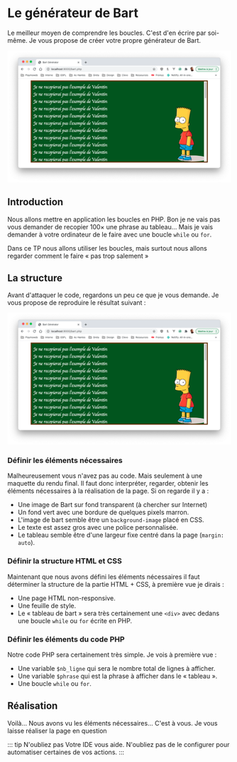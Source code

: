 # Le générateur de Bart

Le meilleur moyen de comprendre les boucles. C'est d'en écrire par soi-même. Je vous propose de créer votre propre générateur de Bart.

![Générateur de Bart](./res/bart-generator.png)

## Introduction

Nous allons mettre en application les boucles en PHP. Bon je ne vais pas vous demander de recopier 100× une phrase au tableau… Mais je vais demander à votre ordinateur de le faire avec une boucle `while` ou `for`.

Dans ce TP nous allons utiliser les boucles, mais surtout nous allons regarder comment le faire « pas trop salement »

## La structure

Avant d'attaquer le code, regardons un peu ce que je vous demande. Je vous propose de reproduire le résultat suivant :

![Générateur de Bart](./res/bart-generator.png)

### Définir les éléments nécessaires

Malheureusement vous n'avez pas au code. Mais seulement à une maquette du rendu final. Il faut donc interpréter, regarder, obtenir les éléments nécessaires à la réalisation de la page. Si on regarde il y a :

- Une image de Bart sur fond transparent (à chercher sur Internet)
- Un fond vert avec une bordure de quelques pixels marron.
- L'image de bart semble être un `background-image` placé en CSS.
- Le texte est assez gros avec une police personnalisée.
- Le tableau semble être d'une largeur fixe centré dans la page (`margin: auto`).

### Définir la structure HTML et CSS

Maintenant que nous avons défini les éléments nécessaires il faut déterminer la structure de la partie HTML + CSS, à première vue je dirais :

- Une page HTML non-responsive.
- Une feuille de style.
- Le « tableau de bart » sera très certainement une `<div>` avec dedans une boucle `while` ou `for` écrite en PHP.

### Définir les éléments du code PHP

Notre code PHP sera certainement très simple. Je vois à première vue :

- Une variable `$nb_ligne` qui sera le nombre total de lignes à afficher.
- Une variable `$phrase` qui est la phrase à afficher dans le « tableau ».
- Une boucle `while` ou `for`.

## Réalisation

Voilà… Nous avons vu les éléments nécessaires… C'est à vous. Je vous laisse réaliser la page en question

::: tip N'oubliez pas
Votre IDE vous aide. N'oubliez pas de le configurer pour automatiser certaines de vos actions.
:::
